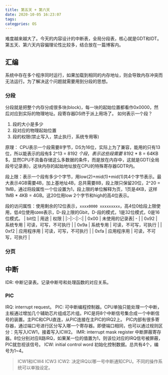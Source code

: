 ```yaml
---
title: 第五天 + 第六天
date: 2020-10-05 16:23:07
tags:
categpries: OS
---
```

难度越来越大了。今天的内容设计的中断表，全局分段表，核心就是GDT和IDT。第五天、第六天内容偏理论性比较多，结合放在一篇博客内。

<!-- more -->

## 汇编
系统中存在多个程序同时运行，如果加载到相同的内存地址，则会导致内存冲突而无法运行。为了解决这个问题就需要用到分段的思想。

### 分段
分段就是把整个内存分成很多块(block)，每一块的起始位置都看作0x0000，然后对应到实际的物理地址。段寄存器DS终于派上用场了。
如何表示一个段？
1. 段的大小是多少
2. 段对应的物理起始位置
3. 段的权限(禁止写入，禁止执行，系统专用等)

原理：
CPU表示一个段需要8字节，DS为16位，实际上为了兼容，能用的只有13位，所以能表示的段有$ 2^13 = 8192 $个段，表示这些段需要$ 8192 * 8 = 64KB $，显然CPU不具备存储这么多数据的条件，而是放在内存中，这就是GDT(全局段号记录表)，这块内存的起始地址放在CPU的特殊寄存器GDTR内。

段上限：表示一个段有多少个字节，用low(2)+mid(1)+mid(1)共4个字节表示。最大表示4GB需要4B，加上基地址4B，总共需要8B，段上限只保留20位，2^20 = 1MB，通过将段属性一个位设置为1，段上限的单位解释为页，1页是4KB，这样 1MB * 4KB = 4GB。这20位用low 2个字节和high的高4位表示。

段的访问属性：使用剩余的12位表示，`xxxx0000 xxxxxxxxx`，高4位0给段上限使用，低4位使用`GD00`表示，D-段上限的Gbit，D-段的模式，1是32位模式，0是16位模式。
| bit位 | 用途 | 权限 |
|:-|:-:|:-:|
| 0x00 | 未使用的记录表| - |
| 0x92 | 系统专用 | 可读，可写，不可执行 |
| 0x9a | 系统专用 | 可读，不可写，可执行 |
| 0xf2 | 应用程序用 | 可读，可写，不可执行 |
| 0xfa | 应用程序用 | 可读，不可写，可执行 |


### 分页


## 中断
IDR: 中断记录表。记录中断号和处理函数的对应关系。
### PIC 
IRQ: interrupt request。
PIC: 可中断编程控制器。CPU单独只能处理一个中断，主板通过增加几个辅助芯片组成芯片组。PIC是将8个中断信号集合成一个中断信号的装置。主PIC和CPU直连，从PIC连接在主PIC的IRQ2上。
PIC内部有很多寄存器，通过端口号进行区分写入哪一个寄存器。即便端口相同，也可以通过规则区分：先写入ICW1，接着写入ICW2。
IMR: interrupt mask register 中断屏蔽寄存器。8位分别对应8路IRQ，如果某一位的值置为1，则该位对应的IRQ信号被屏蔽，PIC就忽视该信号。
ICW: initial control word 初始化控制数据。总共有4个，编号为1~4。
> ICW1和ICW4
> ICW3
> ICW2: 决定IRQ以哪一号中断通知CPU。不同的操作系统可以单独设定。
